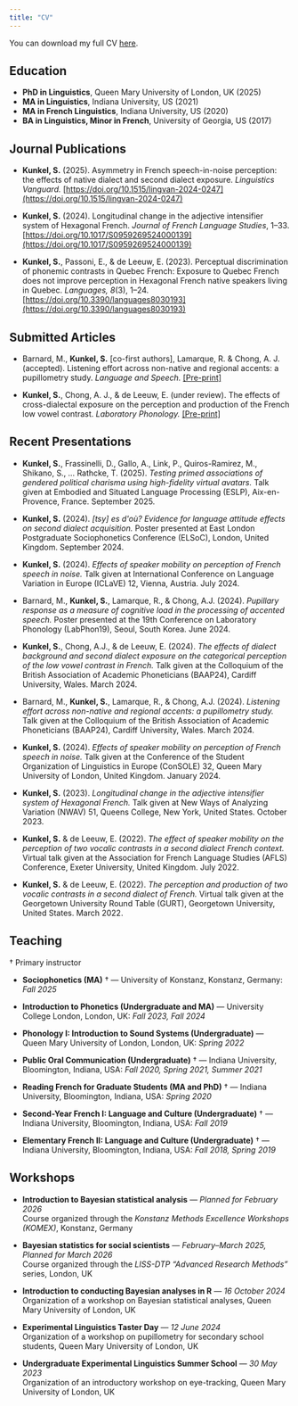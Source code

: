 ```yaml
---
title: "CV"
---
```


You can download my full CV [here](https://drive.google.com/file/d/1ajCCmhKAhlQihZNxtQKJ1gIbrZY6lvCY/view?usp=sharing).

## Education
- **PhD in Linguistics**, Queen Mary University of London, UK (2025)  
- **MA in Linguistics**, Indiana University, US (2021)  
- **MA in French Linguistics**, Indiana University, US (2020)  
- **BA in Linguistics, Minor in French**, University of Georgia, US (2017)

## Journal Publications
- **Kunkel, S.** (2025). Asymmetry in French speech-in-noise perception: the effects of native dialect and second dialect exposure. *Linguistics Vanguard.* [https://doi.org/10.1515/lingvan-2024-0247](https://doi.org/10.1515/lingvan-2024-0247)

- **Kunkel, S.** (2024). Longitudinal change in the adjective intensifier system of Hexagonal French.  *Journal of French Language Studies*, 1–33. [https://doi.org/10.1017/S0959269524000139](https://doi.org/10.1017/S0959269524000139)

- **Kunkel, S.**, Passoni, E., & de Leeuw, E. (2023). Perceptual discrimination of phonemic contrasts in Quebec French: Exposure to Quebec French does not improve perception in Hexagonal French native speakers living in Quebec. *Languages, 8*(3), 1–24. [https://doi.org/10.3390/languages8030193](https://doi.org/10.3390/languages8030193)

## Submitted Articles
- Barnard, M., **Kunkel, S.** [co-first authors], Lamarque, R. & Chong, A. J. (accepted). Listening effort across non-native and regional accents: a pupillometry study. *Language and Speech.* [[Pre-print]](https://www.researchgate.net/publication/392650334_Listening_effort_across_non-native_and_regional_accents_a_pupillometry_study)

- **Kunkel, S.**, Chong, A. J., & de Leeuw, E. (under review). The effects of cross-dialectal exposure on the perception and production of the French low vowel contrast. *Laboratory Phonology.* [[Pre-print]](https://www.researchgate.net/publication/394750088_Cross-dialectal_exposure_effects_on_the_production_and_perception_of_the_French_low-vowel_contrast)

## Recent Presentations
- **Kunkel, S.**, Frassinelli, D., Gallo, A., Link, P., Quiros-Ramirez, M., Shikano, S., … Rathcke, T. (2025). *Testing primed associations of gendered political charisma using high-fidelity virtual avatars.* Talk given at Embodied and Situated Language Processing (ESLP), Aix-en-Provence, France. September 2025.

- **Kunkel, S.** (2024). *[tsy] es d'où? Evidence for language attitude effects on second dialect acquisition.* Poster presented at East London Postgraduate Sociophonetics Conference (ELSoC), London, United Kingdom. September 2024.  

- **Kunkel, S.** (2024). *Effects of speaker mobility on perception of French speech in noise.* Talk given at International Conference on Language Variation in Europe (ICLaVE) 12, Vienna, Austria. July 2024.  

- Barnard, M., **Kunkel, S.**, Lamarque, R., & Chong, A.J. (2024). *Pupillary response as a measure of cognitive load in the processing of accented speech.* Poster presented at the 19th Conference on Laboratory Phonology (LabPhon19), Seoul, South Korea. June 2024.  

- **Kunkel, S.**, Chong, A.J., & de Leeuw, E. (2024). *The effects of dialect background and second dialect exposure on the categorical perception of the low vowel contrast in French.* Talk given at the Colloquium of the British Association of Academic Phoneticians (BAAP24), Cardiff University, Wales. March 2024.  

- Barnard, M., **Kunkel, S.**, Lamarque, R., & Chong, A.J. (2024). *Listening effort across non-native and regional accents: a pupillometry study.* Talk given at the Colloquium of the British Association of Academic Phoneticians (BAAP24), Cardiff University, Wales. March 2024.

- **Kunkel, S.** (2024). *Effects of speaker mobility on perception of French speech in noise.* Talk given at the Conference of the Student Organization of Linguistics in Europe (ConSOLE) 32, Queen Mary University of London, United Kingdom. January 2024.  

- **Kunkel, S.** (2023). *Longitudinal change in the adjective intensifier system of Hexagonal French.* Talk given at New Ways of Analyzing Variation (NWAV) 51, Queens College, New York, United States. October 2023.  

- **Kunkel, S.** & de Leeuw, E. (2022). *The effect of speaker mobility on the perception of two vocalic contrasts in a second dialect French context.* Virtual talk given at the Association for French Language Studies (AFLS) Conference, Exeter University, United Kingdom. July 2022.  

- **Kunkel, S.** & de Leeuw, E. (2022). *The perception and production of two vocalic contrasts in a second dialect of French.* Virtual talk given at the Georgetown University Round Table (GURT), Georgetown University, United States. March 2022.   

## Teaching
† Primary instructor

- **Sociophonetics (MA)** † — University of Konstanz, Konstanz, Germany: *Fall 2025*

- **Introduction to Phonetics (Undergraduate and MA)** — University College London, London, UK: *Fall 2023, Fall 2024*

- **Phonology I: Introduction to Sound Systems (Undergraduate)** — Queen Mary University of London, London, UK: *Spring 2022*

- **Public Oral Communication (Undergraduate)** † — Indiana University, Bloomington, Indiana, USA: *Fall 2020, Spring 2021, Summer 2021*

- **Reading French for Graduate Students (MA and PhD)** † — Indiana University, Bloomington, Indiana, USA: *Spring 2020*

- **Second-Year French I: Language and Culture (Undergraduate)** † — Indiana University, Bloomington, Indiana, USA: *Fall 2019*

- **Elementary French II: Language and Culture (Undergraduate)** † — Indiana University, Bloomington, Indiana, USA: *Fall 2018, Spring 2019*

## Workshops

- **Introduction to Bayesian statistical analysis** — *Planned for February 2026*  
  Course organized through the *Konstanz Methods Excellence Workshops (KOMEX)*, Konstanz, Germany

- **Bayesian statistics for social scientists** — *February–March 2025, Planned for March 2026*  
  Course organized through the *LISS-DTP “Advanced Research Methods”* series, London, UK

- **Introduction to conducting Bayesian analyses in R** — *16 October 2024*  
  Organization of a workshop on Bayesian statistical analyses, Queen Mary University of London, UK

- **Experimental Linguistics Taster Day** — *12 June 2024*  
  Organization of a workshop on pupillometry for secondary school students, Queen Mary University of London, UK

- **Undergraduate Experimental Linguistics Summer School** — *30 May 2023*  
  Organization of an introductory workshop on eye-tracking, Queen Mary University of London, UK


